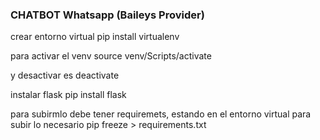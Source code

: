 ### CHATBOT Whatsapp (Baileys Provider)

crear entorno virtual
pip install virtualenv

para activar el venv
source venv/Scripts/activate

y desactivar es 
deactivate

instalar flask
pip install flask

para subirmlo debe tener requiremets, estando en el entorno virtual para subir lo necesario
pip freeze > requirements.txt
